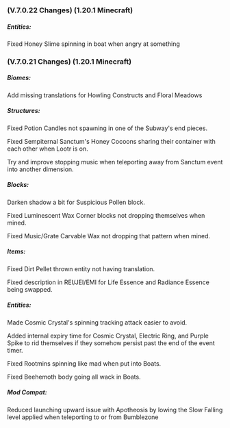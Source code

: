 ### **(V.7.0.22 Changes) (1.20.1 Minecraft)**

##### Entities:
Fixed Honey Slime spinning in boat when angry at something


### **(V.7.0.21 Changes) (1.20.1 Minecraft)**

##### Biomes:
Add missing translations for Howling Constructs and Floral Meadows

##### Structures:
Fixed Potion Candles not spawning in one of the Subway's end pieces.

Fixed Sempiternal Sanctum's Honey Cocoons sharing their container with each other when Lootr is on.

Try and improve stopping music when teleporting away from Sanctum event into another dimension.

##### Blocks:
Darken shadow a bit for Suspicious Pollen block.

Fixed Luminescent Wax Corner blocks not dropping themselves when mined.

Fixed Music/Grate Carvable Wax not dropping that pattern when mined.

##### Items:
Fixed Dirt Pellet thrown entity not having translation.

Fixed description in REI/JEI/EMI for Life Essence and Radiance Essence being swapped.

##### Entities:
Made Cosmic Crystal's spinning tracking attack easier to avoid.

Added internal expiry time for Cosmic Crystal, Electric Ring, and Purple Spike to rid themselves if they somehow persist past the end of the event timer.

Fixed Rootmins spinning like mad when put into Boats.

Fixed Beehemoth body going all wack in Boats.

##### Mod Compat:
Reduced launching upward issue with Apotheosis by lowing the Slow Falling level applied when teleporting to or from Bumblezone